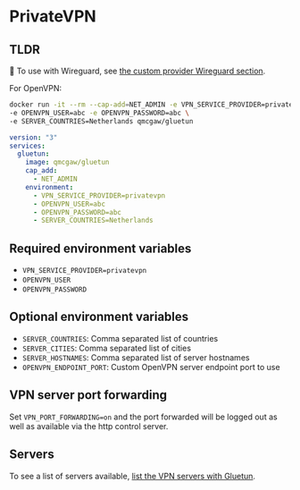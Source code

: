# PrivateVPN

## TLDR

💁 To use with Wireguard, see [the custom provider Wireguard section](custom.md#wireguard).

For OpenVPN:

```sh
docker run -it --rm --cap-add=NET_ADMIN -e VPN_SERVICE_PROVIDER=privatevpn \
-e OPENVPN_USER=abc -e OPENVPN_PASSWORD=abc \
-e SERVER_COUNTRIES=Netherlands qmcgaw/gluetun
```

```yml
version: "3"
services:
  gluetun:
    image: qmcgaw/gluetun
    cap_add:
      - NET_ADMIN
    environment:
      - VPN_SERVICE_PROVIDER=privatevpn
      - OPENVPN_USER=abc
      - OPENVPN_PASSWORD=abc
      - SERVER_COUNTRIES=Netherlands
```

## Required environment variables

- `VPN_SERVICE_PROVIDER=privatevpn`
- `OPENVPN_USER`
- `OPENVPN_PASSWORD`

## Optional environment variables

- `SERVER_COUNTRIES`: Comma separated list of countries
- `SERVER_CITIES`: Comma separated list of cities
- `SERVER_HOSTNAMES`: Comma separated list of server hostnames
- `OPENVPN_ENDPOINT_PORT`: Custom OpenVPN server endpoint port to use

## VPN server port forwarding

Set `VPN_PORT_FORWARDING=on` and the port forwarded will be logged out as well as available via the http control server.

## Servers

To see a list of servers available, [list the VPN servers with Gluetun](../servers.md#list-of-vpn-servers).
